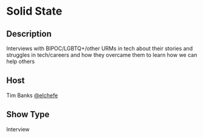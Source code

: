 # Solid State

## Description
Interviews with BIPOC/LGBTQ+/other URMs in tech about their stories and struggles in tech/careers and how they overcame them to learn how we can help others

## Host
Tim Banks [@elchefe](https://twitter.com/elchefe)

## Show Type
Interview
